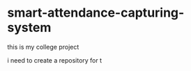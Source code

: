 # smart-attendance-capturing-system

this is my college project

i need to create a repository for t


